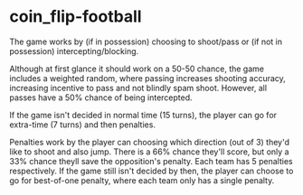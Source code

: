 # coin_flip-football
The game works by (if in possession) choosing to shoot/pass or (if not in possession) intercepting/blocking.

Although at first glance it should work on a 50-50 chance, the game includes a weighted random, where passing increases shooting accuracy, increasing incentive to pass and not blindly spam shoot. However, all passes have a 50% chance of being intercepted.

If the game isn't decided in normal time (15 turns), the player can go for extra-time (7 turns) and then penalties. 

Penalties work by the player can choosing which direction (out of 3) they'd like to shoot and also jump. There is a 66% chance they'll score, but only a 33% chance theyll save the opposition's penalty. Each team has 5 penalties respectively. If the game still isn't decided by then, the player can choose to go for best-of-one penalty, where each team only has a single penalty.
